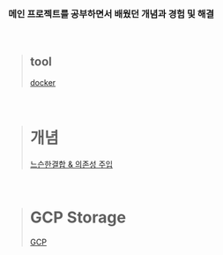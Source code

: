 ### 메인 프로젝트를 공부하면서 배웠던 개념과 경험 및 해결

<br>

> ## tool
>
> [docker](./docker/docker.md)

<br>

> # 개념
>
> [느슨한결합 & 의존성 주입](./%EA%B0%9C%EB%85%90/%EB%8A%90%EC%8A%A8%ED%95%9C%EA%B2%B0%ED%95%A9%20%26%20%EC%9D%98%EC%A1%B4%EC%84%B1%EC%A3%BC%EC%9E%85.md)

<br>

> # GCP Storage
>
> [GCP](./GCP/GCP.md)
